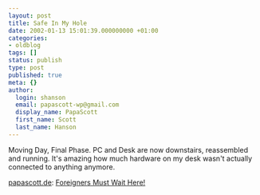 ```yaml
---
layout: post
title: Safe In My Hole
date: 2002-01-13 15:01:39.000000000 +01:00
categories:
- oldblog
tags: []
status: publish
type: post
published: true
meta: {}
author:
  login: shanson
  email: papascott-wp@gmail.com
  display_name: PapaScott
  first_name: Scott
  last_name: Hanson
---
```

<p>Moving Day, Final Phase. PC and Desk are now downstairs, reassembled and running. It's amazing how much hardware on my desk wasn't actually connected to anything anymore. </p>
<p><a href="https://www.papascott.de">papascott.de</a>: <a href="/2002/01/13/index.php#000102">Foreigners Must Wait Here!</a></p>
